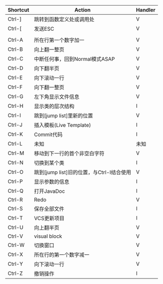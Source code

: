 

| Shortcut | Action                                    | Handler |
| -------- | ----------------------------------------- | ------- |
| Ctrl-]   | 跳转到函数定义处或调用处                  | V       |
| Ctrl-[   | 发送ESC                                   | V       |
|          |                                           |         |
| Ctrl-A   | 所在行第一个数字加一                      | V       |
| Ctrl-B   | 向上翻一整页                              | V       |
| Ctrl-C   | 中断任何事，回到Normal模式ASAP            | V       |
| Ctrl-D   | 向下翻半页                                | V       |
| Ctrl-E   | 向下滚动一行                              | V       |
| Ctrl-F   | 向下翻一整页                              | V       |
| Ctrl-G   | 左下角显示文件信息                        | V       |
| Ctrl-H   | 显示类的层次结构                          | I       |
| Ctrl-I   | 跳到[jump list]里新的位置                 | V       |
| Ctrl-J   | 插入模板(Live Template)                   | I       |
| Ctrl-K   | Commit代码                                | I       |
| Ctrl-L   | 未知                                      | 未知    |
| Ctrl-M   | 移动到下一行的首个非空白字符              | V       |
| Ctrl-N   | 切换到某个类                              | I       |
| Ctrl-O   | 跳到[jump list]旧的位置，与Ctrl-I结合使用 | V       |
| Ctrl-P   | 显示参数的信息                            | I       |
| Ctrl-Q   | 打开JavaDoc                               | I       |
| Ctrl-R   | Redo                                      | V       |
| Ctrl-S   | 保存全部文件                              | I       |
| Ctrl-T   | VCS更新项目                               | I       |
| Ctrl-U   | 向上翻半页                                | V       |
| Ctrl-V   | visual block                              | V       |
| Ctrl-W   | 切换窗口                                  | V       |
| Ctrl-X   | 所在行的第一个数字减一                    | V       |
| Ctrl-Y   | 向下滚动一行                              | V       |
| Ctrl-Z   | 撤销操作                                  | I       |

